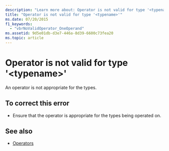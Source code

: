 ```yaml
---
description: "Learn more about: Operator is not valid for type '<typename>'"
title: "Operator is not valid for type '<typename>'"
ms.date: 07/20/2015
f1_keywords: 
  - "vbrNoValidOperator_OneOperand"
ms.assetid: 9d5e01db-d3e7-446a-8d39-6600c73fea20
ms.topic: article
---
```

# Operator is not valid for type '\<typename>'

An operator is not appropriate for the types.  
  
## To correct this error  
  
- Ensure that the operator is appropriate for the types being operated on.  
  
## See also

- [Operators](../language-reference/operators/index.md)
